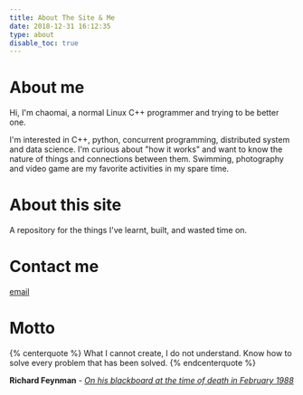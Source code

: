 ```yaml
---
title: About The Site & Me
date: 2018-12-31 16:12:35
type: about
disable_toc: true
---
```


# About me
Hi, I'm chaomai, a normal Linux C++ programmer and trying to be better one.

I'm interested in C++, python, concurrent programming, distributed system and data science. I'm curious about "how it works" and want to know the nature of things and connections between them. Swimming, photography and video game are my favorite activities in my spare time.

# About this site
A repository for the things I've learnt, built, and wasted time on.

# Contact me
[email](mailto:loneymai@gmail.com)

# Motto

{% centerquote %}
What I cannot create, I do not understand.
Know how to solve every problem that has been solved.
{% endcenterquote %}

**Richard Feynman** - *[On his blackboard at the time of death in February 1988](/images/about/1.10-29.jpg)*
